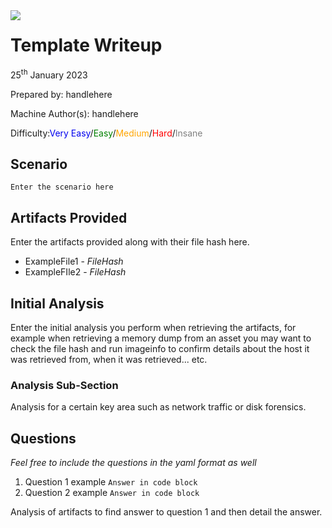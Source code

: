 <img src="./assets/banner.png" style="max-width: 100%;" align=left />

#  Template Writeup
25<sup>th</sup> January 2023

Prepared by: handlehere		

Machine Author(s): handlehere

Difficulty:<font color="Light Green">Very Easy</font>/<font color="Green">Easy</font>/<font color="orange">Medium</font>/<font color="red">Hard</font>/<font color="Grey">Insane</font>

## Scenario
```
Enter the scenario here
```
## Artifacts Provided

Enter the artifacts provided along with their file hash here. 

- ExampleFile1 - *FileHash* 
- ExampleFIle2 - *FileHash*

## Initial Analysis

Enter the initial analysis you perform when retrieving the artifacts, for example when retrieving a memory dump from an asset you may want to check the file hash and run imageinfo to confirm details about the host it was retrieved from, when it was retrieved... etc. 

### Analysis Sub-Section

Analysis for a certain key area such as network traffic or disk forensics.

## Questions 

*Feel free to include the questions in the yaml format as well*

1. Question 1 example
 `Answer in code block`
2. Question 2 example
 `Answer in code block`

Analysis of artifacts to find answer to question 1 and then detail the answer. 

